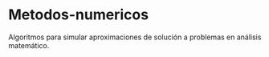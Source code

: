 # Metodos-numericos
Algoritmos para simular aproximaciones de solución a problemas en análisis matemático.
